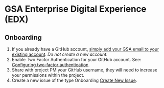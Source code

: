 # GSA Enterprise Digital Experience (EDX)

## Onboarding

1. If you already have a GitHub account, [simply add your GSA email to your existing account](https://docs.github.com/en/github/setting-up-and-managing-your-github-user-account/adding-an-email-address-to-your-github-account). _Do not create a new account._
1. Enable Two Factor Authentication for your GitHub account. See: [Configuring two-factor authentication](https://docs.github.com/en/github/authenticating-to-github/configuring-two-factor-authentication).
1. Share with project PM your GitHub username, they will need to increase your permissions within the project.
1. Create a new issue of the type Onboarding [Create New Issue](https://github.com/GSA/EDX/issues/new/choose). 
